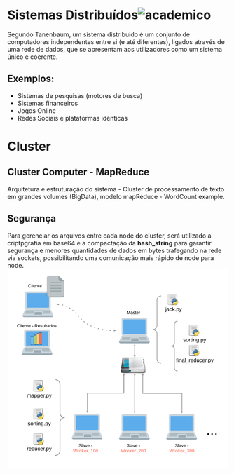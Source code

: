 # Sistemas Distribuídos![academico](http://www.transparentpng.com/download/networking/picture-networking-9.png)
Segundo Tanenbaum, um sistema distribuído é um conjunto de computadores independentes entre si (e até diferentes), ligados através de uma rede de dados, que se apresentam aos utilizadores como um sistema único e coerente.
## Exemplos:
- Sistemas de pesquisas (motores de busca)
- Sistemas financeiros
- Jogos Online
- Redes Sociais e plataformas idênticas

# Cluster

## Cluster Computer - MapReduce
Arquitetura e estruturação do sistema - Cluster de processamento de texto em grandes volumes (BigData), modelo mapReduce - WordCount example.

## Segurança
		
Para gerenciar os arquivos entre cada node do cluster, será utilizado a criptpgrafia em base64 e a compactação da **hash_string** para garantir segurança e menores quantidades de dados em bytes trafegando na rede via sockets, possibilitando uma comunicação mais rápido de node para node.
![academico](main.png)
